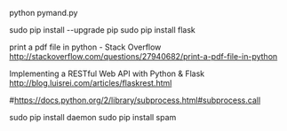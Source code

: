 python pymand.py

sudo pip install --upgrade pip
sudo pip install flask


print a pdf file in python - Stack Overflow
http://stackoverflow.com/questions/27940682/print-a-pdf-file-in-python


Implementing a RESTful Web API with Python & Flask
http://blog.luisrei.com/articles/flaskrest.html


#https://docs.python.org/2/library/subprocess.html#subprocess.call


sudo pip install daemon
sudo pip install spam